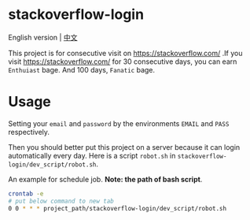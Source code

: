 # stackoverflow-login
English version | [中文](README_CN.md)

This project is for consecutive visit on https://stackoverflow.com/ .If you visit https://stackoverflow.com/ for 30 consecutive days, you can earn `Enthuiast` bage. And 100 days, `Fanatic` bage.

# Usage

Setting your `email` and `password` by the environments `EMAIL` and `PASS` respectively.

Then you should better put this project on a server because it can login automatically every day. Here is a script `robot.sh` in `stackoverflow-login/dev_script/robot.sh`.

An example for schedule job. **Note: the path of bash script**. 
 
```bash
crontab -e
# put below command to new tab
0 0 * * * project_path/stackoverflow-login/dev_script/robot.sh
```
